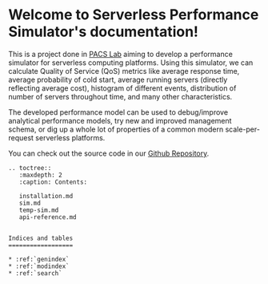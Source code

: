 Welcome to Serverless Performance Simulator's documentation!
============================================================

This is a project done in [PACS Lab](https://pacs.eecs.yorku.ca/) aiming to develop
a performance simulator for serverless computing platforms. Using this simulator,
we can calculate Quality of Service (QoS) metrics like average response time,
average probability of cold start, average running servers (directly reflecting average cost),
histogram of different events, distribution of number of servers throughout time, and many
other characteristics.

The developed performance model can be used to debug/improve analytical performance models,
try new and improved management schema, or dig up a whole lot of properties of a common
modern scale-per-request serverless platforms.

You can check out the source code in our [Github Repository](https://github.com/nimamahmoudi/serverless-performance-simulator).

```eval_rst
.. toctree::
   :maxdepth: 2
   :caption: Contents:

   installation.md
   sim.md
   temp-sim.md
   api-reference.md


Indices and tables
==================

* :ref:`genindex`
* :ref:`modindex`
* :ref:`search`
```

